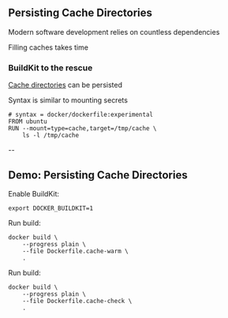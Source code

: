 ## Persisting Cache Directories

Modern software development relies on countless dependencies

Filling caches takes time

### BuildKit to the rescue

[Cache directories](https://github.com/moby/buildkit/blob/master/frontend/dockerfile/docs/experimental.md#run---mounttypecache) can be persisted

Syntax is similar to mounting secrets

```plaintext
# syntax = docker/dockerfile:experimental
FROM ubuntu
RUN --mount=type=cache,target=/tmp/cache \
    ls -l /tmp/cache
```

--

## Demo: Persisting Cache Directories

Enable BuildKit:

```plaintext
export DOCKER_BUILDKIT=1
```

Run build:

```plaintext
docker build \
    --progress plain \
    --file Dockerfile.cache-warm \
    .
```

Run build:

```plaintext
docker build \
    --progress plain \
    --file Dockerfile.cache-check \
    .
```
